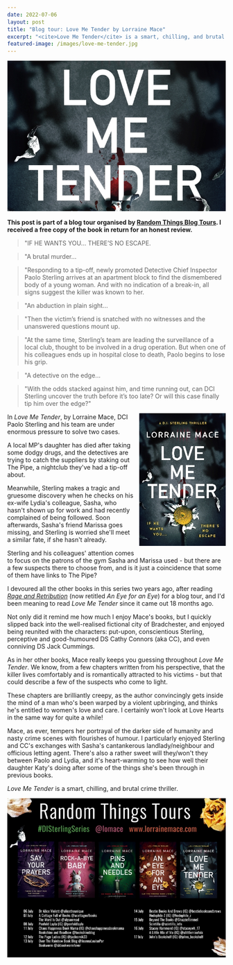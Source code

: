 ```yaml
---
date: 2022-07-06
layout: post
title: "Blog tour: Love Me Tender by Lorraine Mace"
excerpt: "<cite>Love Me Tender</cite> is a smart, chilling, and brutal crime thriller."
featured-image: /images/love-me-tender.jpg
---
```


![Love Me Tender](/images/love-me-tender.jpg)

**This post is part of a blog tour organised by [Random Things Blog Tours](http://randomthingsthroughmyletterbox.blogspot.com/p/services-to-publishers-authors-blog.html). I received a free copy of the book in return for an honest review.**

> "IF HE WANTS YOU... THERE’S NO ESCAPE.

> "A brutal murder...

> "Responding to a tip-off, newly promoted Detective Chief Inspector Paolo Sterling arrives at an apartment block to find the dismembered body of a young woman. And with no indication of a break-in, all signs suggest the killer was known to her.

> "An abduction in plain sight...

> "Then the victim’s friend is snatched with no witnesses and the unanswered questions mount up.

> "At the same time, Sterling’s team are leading the surveillance of a local club, thought to be involved in a drug operation. But when one of his colleagues ends up in hospital close to death, Paolo begins to lose his grip.

> "A detective on the edge...

> "With the odds stacked against him, and time running out, can DCI Sterling uncover the truth before it’s too late? Or will this case finally tip him over the edge?"

<img src="/images/love-me-tender-200.jpg" alt="Love Me Tender" style="float: right; margin-bottom: 10px; margin-left: 10px;">

In <cite>Love Me Tender</cite>, by Lorraine Mace, DCI Paolo Sterling and his team are under enormous pressure to solve two cases.

A local MP's daughter has died after taking some dodgy drugs, and the detectives are trying to catch the suppliers by staking out The Pipe, a nightclub they've had a tip-off about.

Meanwhile, Sterling makes a tragic and gruesome discovery when he checks on his ex-wife Lydia's colleague, Sasha, who hasn't shown up for work and had recently complained of being followed. Soon afterwards, Sasha's friend Marissa goes missing, and Sterling is worried she'll meet a similar fate, if she hasn't already.

Sterling and his colleagues' attention comes to focus on the patrons of the gym Sasha and Marissa used - but there are a few suspects there to choose from, and is it just a coincidence that some of them have links to The Pipe?

I devoured all the other books in this series two years ago, after reading [<cite>Rage and Retribution</cite>](/blog-tour-rage-and-retribution/) (now retitled <cite>An Eye for an Eye</cite>) for a blog tour, and I'd been meaning to read <cite>Love Me Tender</cite> since it came out 18 months ago.

Not only did it remind me how much I enjoy Mace's books, but I quickly slipped back into the well-realised fictional city of Bradchester, and enjoyed being reunited with the characters: put-upon, conscientious Sterling, perceptive and good-humoured DS Cathy Connors (aka CC), and even conniving DS Jack Cummings.

As in her other books, Mace really keeps you guessing throughout <cite>Love Me Tender</cite>. We know, from a few chapters written from his perspective, that the killer lives comfortably and is romantically attracted to his victims - but that could describe a few of the suspects who come to light.

These chapters are brilliantly creepy, as the author convincingly gets inside the mind of a man who's been warped by a violent upbringing, and thinks he's entitled to women's love and care. I certainly won't look at Love Hearts in the same way for quite a while!

Mace, as ever, tempers her portrayal of the darker side of humanity and nasty crime scenes with flourishes of humour. I particularly enjoyed Sterling and CC's exchanges with Sasha's cantankerous landlady/neighbour and officious letting agent. There's also a rather sweet will they/won't they between Paolo and Lydia, and it's heart-warming to see how well their daughter Katy's doing after some of the things she's been through in previous books.

<cite>Love Me Tender</cite> is a smart, chilling, and brutal crime thriller.

![Love Me Tender blog tour banner](/images/love-me-tender-banner.jpg)
